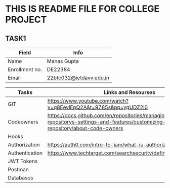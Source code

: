 # THIS IS README FILE FOR COLLEGE PROJECT 

## TASK1
|Field | Info |
|------|--------|
| Name | Manas Gupta        |
| Enrollment no.      | DE22384          |
| Email | 22btc032@ietdavv.edu.in      |


| Tasks      | Links and Resourses                       |
|-------------|----------------------------------|
| GIT  | https://www.youtube.com/watch?v=q8EevlEpQ2A&t=9785s&pp=ygUDZ2l0         |
| Codeowners | https://docs.github.com/en/repositories/managing-your-repositorys-settings-and-features/customizing-your-repository/about-code-owners |
| Hooks |        |
| Authorization      | https://auth0.com/intro-to-iam/what-is-authorization         |
| Authentication | https://www.techtarget.com/searchsecurity/definition/authentication      |
| JWT Tokens |    |
| Postman      |           |
| Databases     |      |
